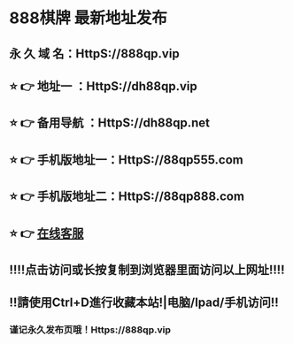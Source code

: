 # 888棋牌 最新地址发布 
## 永 久 域 名：HttpS://888qp.vip
## ⭐️ 👉 地址一 ：HttpS://dh88qp.vip
## ⭐️ 👉 备用导航 ：HttpS://dh88qp.net
## ⭐️ 👉 手机版地址一：HttpS://88qp555.com
## ⭐️ 👉 手机版地址二：HttpS://88qp888.com
## ⭐️ 👉  <a href="https://o61.onlycallcentre.com/chat/chatClient/chatbox.jsp?companyID=80019621&configID=1134">在线客服</a>
## ‼️‼️点击访问或长按复制到浏览器里面访问以上网址‼️‼️
## ‼️請使用Ctrl+D進行收藏本站!|电脑/Ipad/手机访问‼️
### 谨记永久发布页哦！Https://888qp.vip
